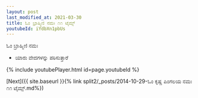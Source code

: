 ```yaml
---
layout: post
last_modified_at: 2021-03-30
title: ಓಂ ಬ್ರಾಹ್ಮಿಣಿ ನಮಃ ೧೧ ಟೈಮ್ಸ್
youtubeId: iYdbXn1pbUs
---
```

 
 
 ಓಂ ಬ್ರಾಹ್ಮಿಣಿ ನಮಃ  
 
 -  ಯಾರು ವೇದಗಳನ್ನು ಪಠಿಸುತ್ತಾರೆ 
 
  
 
  
 
 
 
 
 
 


{% include youtubePlayer.html id=page.youtubeId %}
 
[Next]({{ site.baseurl }}{% link  split2/_posts/2014-10-29-ಓಂ ಕೃಷ್ಣ ಪಿಂಗಲಯ ನಮಃ ೧೧ ಟೈಮ್ಸ್.md%})
 
